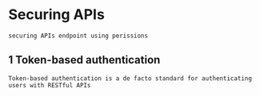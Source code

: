 # Securing APIs
`securing APIs endpoint using perissions`
## 1 Token-based authentication
`Token-based authentication is a de facto standard for authenticating users with RESTful APIs`
